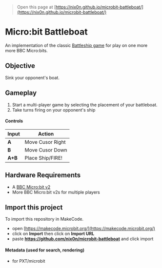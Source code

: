 > Open this page at [https://nix0n.github.io/microbit-battleboat/](https://nix0n.github.io/microbit-battleboat/)

# Micro:bit Battleboat
An implementation of the classic [Battleship game](https://en.wikipedia.org/wiki/Battleship_(game)) for play on one more more BBC Micro:bits.

## Objective
Sink your opponent's boat.

## Gameplay
1. Start a multi-player game by selecting the placement of your battleboat.
2. Take turns firing on your opponent's ship

#### Controls

| Input   | Action           |
| ------- | ---------------- |
|  **A**  | Move Cusor Right |
|  **B**  | Move Cusor Down  |
| **A+B** | Place Ship/FIRE! |

## Hardware Requirements
 * A [BBC Micro:bit v2](https://en.wikipedia.org/wiki/Micro_Bit)
 * More BBC Micro:bit v2s for multiple players

## Import this project

To import this repository in MakeCode.

* open [https://makecode.microbit.org/](https://makecode.microbit.org/)
* click on **Import** then click on **Import URL**
* paste **https://github.com/nix0n/microbit-battleboat** and click import

#### Metadata (used for search, rendering)

* for PXT/microbit
<script src="https://makecode.com/gh-pages-embed.js"></script><script>makeCodeRender("{{ site.makecode.home_url }}", "{{ site.github.owner_name }}/{{ site.github.repository_name }}");</script>